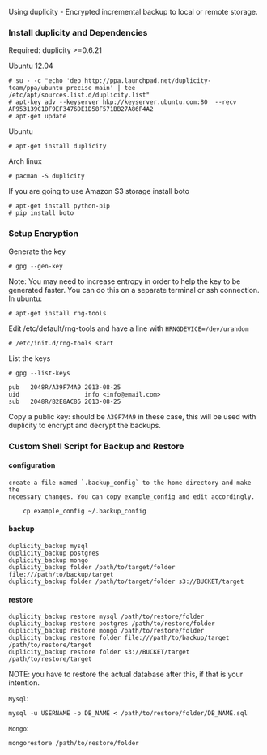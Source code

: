 Using duplicity - Encrypted incremental backup to local or remote storage.

### Install duplicity and Dependencies

Required: duplicity >=0.6.21

Ubuntu 12.04

    # su - -c "echo 'deb http://ppa.launchpad.net/duplicity-team/ppa/ubuntu precise main' | tee /etc/apt/sources.list.d/duplicity.list"
    # apt-key adv --keyserver hkp://keyserver.ubuntu.com:80  --recv AF953139C1DF9EF3476DE1D58F571BB27A86F4A2
    # apt-get update

Ubuntu

    # apt-get install duplicity

Arch linux

    # pacman -S duplicity

If you are going to use Amazon S3 storage install boto

    # apt-get install python-pip
    # pip install boto

### Setup Encryption

Generate the key

    # gpg --gen-key

Note: You may need to increase entropy in order to help the key to be generated
faster. You can do this on a separate terminal or ssh connection. In ubuntu:

    # apt-get install rng-tools

Edit /etc/default/rng-tools and have a line with `HRNGDEVICE=/dev/urandom`

    # /etc/init.d/rng-tools start


List the keys

    # gpg --list-keys

    pub   2048R/A39F74A9 2013-08-25
    uid                  info <info@email.com>
    sub   2048R/B2E8AC86 2013-08-25

Copy a public key: should be `A39F74A9` in these case, this will be used with
duplicity to encrypt and decrypt the backups.

### Custom Shell Script for Backup and Restore

#### configuration

    create a file named `.backup_config` to the home directory and make the
    necessary changes. You can copy example_config and edit accordingly.

        cp example_config ~/.backup_config

#### backup

    duplicity_backup mysql
    duplicity_backup postgres
    duplicity_backup mongo
    duplicity_backup folder /path/to/target/folder file:///path/to/backup/target
    duplicity_backup folder /path/to/target/folder s3://BUCKET/target

#### restore

    duplicity_backup restore mysql /path/to/restore/folder
    duplicity_backup restore postgres /path/to/restore/folder
    duplicity_backup restore mongo /path/to/restore/folder
    duplicity_backup restore folder file:///path/to/backup/target /path/to/restore/target
    duplicity_backup restore folder s3://BUCKET/target /path/to/restore/target

NOTE: you have to restore the actual database after this, if that is your intention.

`Mysql`:

    mysql -u USERNAME -p DB_NAME < /path/to/restore/folder/DB_NAME.sql

`Mongo`:

    mongorestore /path/to/restore/folder

